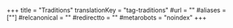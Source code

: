 +++
title = "Traditions"
translationKey = "tag-traditions"
#url = ""
#aliases = [""]
#relcanonical = ""
#redirectto = ""
#metarobots = "noindex"
+++
